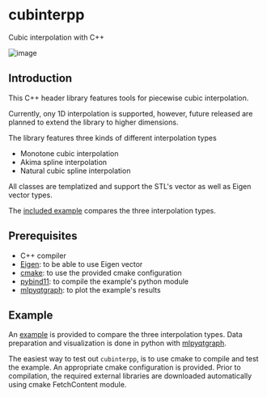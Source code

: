 # cubinterpp

Cubic interpolation with C++

![image](https://user-images.githubusercontent.com/5203275/211158357-3686465b-8363-4066-8535-1e2a648f5406.png)

## Introduction

This C++ header library features tools for piecewise cubic interpolation.

Currently, ony 1D interpolation is supported, however, future released are planned to extend the library to higher dimensions.

The library features three kinds of different interpolation types

- Monotone cubic interpolation
- Akima spline interpolation 
- Natural cubic spline interpolation

All classes are templatized and support the STL's vector as well as Eigen
vector types.

The [included example](#example) compares the three interpolation types.

## Prerequisites

- C++ compiler
- [Eigen](https://eigen.tuxfamily.org): to be able to use Eigen vector
- [cmake](https://cmake.org/): to use the provided cmake configuration
- [pybind11](https://github.com/pybind/pybind11): to compile the example's python module
- [mlpyqtgraph](https://github.com/swvanbuuren/mlpyqtgraph): to plot the example's results

## Example

An [example](examples/main.py) is provided to compare the three interpolation types. Data
preparation and visualization is done in python with
[mlpyqtgraph](https://github.com/swvanbuuren/mlpyqtgraph).

The easiest way to test out `cubinterpp`, is to use cmake to compile and test the example.
An appropriate cmake configuration is provided. Prior to compilation, the required external
libraries are downloaded automatically using cmake FetchContent module.
